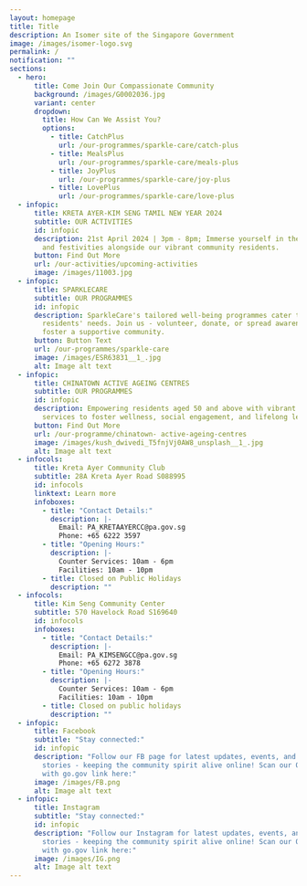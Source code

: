 ```yaml
---
layout: homepage
title: Title
description: An Isomer site of the Singapore Government
image: /images/isomer-logo.svg
permalink: /
notification: ""
sections:
  - hero:
      title: Come Join Our Compassionate Community
      background: /images/G0002036.jpg
      variant: center
      dropdown:
        title: How Can We Assist You?
        options:
          - title: CatchPlus
            url: /our-programmes/sparkle-care/catch-plus
          - title: MealsPlus
            url: /our-programmes/sparkle-care/meals-plus
          - title: JoyPlus
            url: /our-programmes/sparkle-care/joy-plus
          - title: LovePlus
            url: /our-programmes/sparkle-care/love-plus
  - infopic:
      title: KRETA AYER-KIM SENG TAMIL NEW YEAR 2024
      subtitle: OUR ACTIVITIES
      id: infopic
      description: 21st April 2024 | 3pm - 8pm; Immerse yourself in the rich culture
        and festivities alongside our vibrant community residents.
      button: Find Out More
      url: /our-activities/upcoming-activities
      image: /images/11003.jpg
  - infopic:
      title: SPARKLECARE
      subtitle: OUR PROGRAMMES
      id: infopic
      description: SparkleCare's tailored well-being programmes cater to our
        residents' needs. Join us - volunteer, donate, or spread awareness - to
        foster a supportive community.
      button: Button Text
      url: /our-programmes/sparkle-care
      image: /images/ESR63831__1_.jpg
      alt: Image alt text
  - infopic:
      title: CHINATOWN ACTIVE AGEING CENTRES
      subtitle: OUR PROGRAMMES
      id: infopic
      description: Empowering residents aged 50 and above with vibrant programmes and
        services to foster wellness, social engagement, and lifelong learning.
      button: Find Out More
      url: /our-programme/chinatown- active-ageing-centres
      image: /images/kush_dwivedi_T5fnjVj0AW8_unsplash__1_.jpg
      alt: Image alt text
  - infocols:
      title: Kreta Ayer Community Club
      subtitle: 28A Kreta Ayer Road S088995
      id: infocols
      linktext: Learn more
      infoboxes:
        - title: "Contact Details:"
          description: |-
            Email: PA_KRETAAYERCC@pa.gov.sg
            Phone: +65 6222 3597
        - title: "Opening Hours:"
          description: |-
            Counter Services: 10am - 6pm
            Facilities: 10am - 10pm
        - title: Closed on Public Holidays
          description: ""
  - infocols:
      title: Kim Seng Community Center
      subtitle: 570 Havelock Road S169640
      id: infocols
      infoboxes:
        - title: "Contact Details:"
          description: |-
            Email: PA_KIMSENGCC@pa.gov.sg
            Phone: +65 6272 3878
        - title: "Opening Hours:"
          description: |-
            Counter Services: 10am - 6pm
            Facilities: 10am - 10pm
        - title: Closed on public holidays
          description: ""
  - infopic:
      title: Facebook
      subtitle: "Stay connected:"
      id: infopic
      description: "Follow our FB page for latest updates, events, and heartwarming
        stories - keeping the community spirit alive online! Scan our QR code
        with go.gov link here:"
      image: /images/FB.png
      alt: Image alt text
  - infopic:
      title: Instagram
      subtitle: "Stay connected:"
      id: infopic
      description: "Follow our Instagram for latest updates, events, and heartwarming
        stories - keeping the community spirit alive online! Scan our QR code
        with go.gov link here:"
      image: /images/IG.png
      alt: Image alt text
---
```

